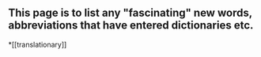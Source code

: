 This page is to list any "fascinating" new words, abbreviations that have entered dictionaries etc.
----
*[[translationary]]
